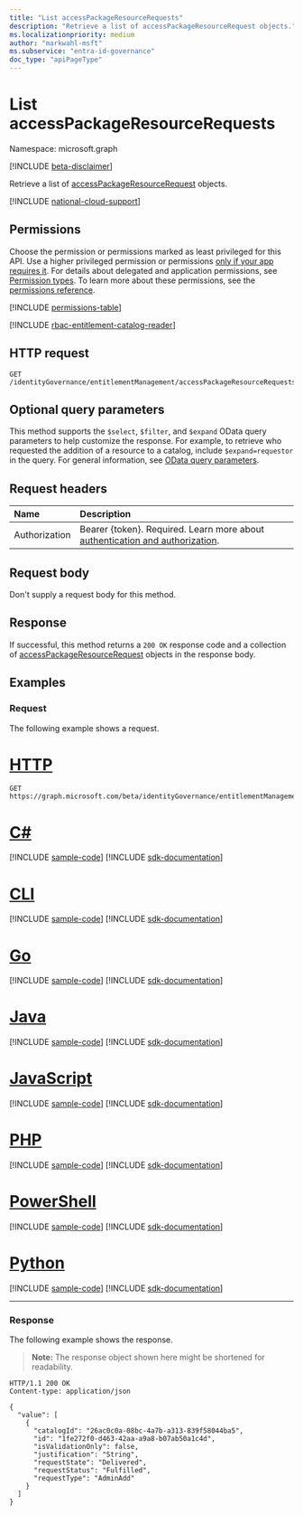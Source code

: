 ```yaml
---
title: "List accessPackageResourceRequests"
description: "Retrieve a list of accessPackageResourceRequest objects."
ms.localizationpriority: medium
author: "markwahl-msft"
ms.subservice: "entra-id-governance"
doc_type: "apiPageType"
---
```


# List accessPackageResourceRequests

Namespace: microsoft.graph

[!INCLUDE [beta-disclaimer](../../includes/beta-disclaimer.md)]

Retrieve a list of [accessPackageResourceRequest](../resources/accesspackageresourcerequest.md) objects.

[!INCLUDE [national-cloud-support](../../includes/global-us.md)]

## Permissions

Choose the permission or permissions marked as least privileged for this API. Use a higher privileged permission or permissions [only if your app requires it](/graph/permissions-overview#best-practices-for-using-microsoft-graph-permissions). For details about delegated and application permissions, see [Permission types](/graph/permissions-overview#permission-types). To learn more about these permissions, see the [permissions reference](/graph/permissions-reference).

<!-- { "blockType": "permissions", "name": "entitlementmanagement_list_accesspackageresourcerequests" } -->
[!INCLUDE [permissions-table](../includes/permissions/entitlementmanagement-list-accesspackageresourcerequests-permissions.md)]

[!INCLUDE [rbac-entitlement-catalog-reader](../includes/rbac-for-apis/rbac-entitlement-management-catalog-reader-apis-read.md)]

## HTTP request

<!-- { "blockType": "ignored" } -->

```http
GET /identityGovernance/entitlementManagement/accessPackageResourceRequests
```

## Optional query parameters

This method supports the `$select`, `$filter`, and `$expand` OData query parameters to help customize the response. For example, to retrieve who requested the addition of a resource to a catalog, include `$expand=requestor` in the query. For general information, see [OData query parameters](/graph/query-parameters).

## Request headers

| Name      |Description|
|:----------|:----------|
|Authorization|Bearer {token}. Required. Learn more about [authentication and authorization](/graph/auth/auth-concepts).|

## Request body

Don't supply a request body for this method.

## Response

If successful, this method returns a `200 OK` response code and a collection of [accessPackageResourceRequest](../resources/accesspackageresourcerequest.md) objects in the response body.

## Examples

### Request

The following example shows a request.

# [HTTP](#tab/http)
<!-- {
  "blockType": "request",
  "name": "get_accesspackageresourcerequests"
}-->

```msgraph-interactive
GET https://graph.microsoft.com/beta/identityGovernance/entitlementManagement/accessPackageResourceRequests
```

# [C#](#tab/csharp)
[!INCLUDE [sample-code](../includes/snippets/csharp/get-accesspackageresourcerequests-csharp-snippets.md)]
[!INCLUDE [sdk-documentation](../includes/snippets/snippets-sdk-documentation-link.md)]

# [CLI](#tab/cli)
[!INCLUDE [sample-code](../includes/snippets/cli/get-accesspackageresourcerequests-cli-snippets.md)]
[!INCLUDE [sdk-documentation](../includes/snippets/snippets-sdk-documentation-link.md)]

# [Go](#tab/go)
[!INCLUDE [sample-code](../includes/snippets/go/get-accesspackageresourcerequests-go-snippets.md)]
[!INCLUDE [sdk-documentation](../includes/snippets/snippets-sdk-documentation-link.md)]

# [Java](#tab/java)
[!INCLUDE [sample-code](../includes/snippets/java/get-accesspackageresourcerequests-java-snippets.md)]
[!INCLUDE [sdk-documentation](../includes/snippets/snippets-sdk-documentation-link.md)]

# [JavaScript](#tab/javascript)
[!INCLUDE [sample-code](../includes/snippets/javascript/get-accesspackageresourcerequests-javascript-snippets.md)]
[!INCLUDE [sdk-documentation](../includes/snippets/snippets-sdk-documentation-link.md)]

# [PHP](#tab/php)
[!INCLUDE [sample-code](../includes/snippets/php/get-accesspackageresourcerequests-php-snippets.md)]
[!INCLUDE [sdk-documentation](../includes/snippets/snippets-sdk-documentation-link.md)]

# [PowerShell](#tab/powershell)
[!INCLUDE [sample-code](../includes/snippets/powershell/get-accesspackageresourcerequests-powershell-snippets.md)]
[!INCLUDE [sdk-documentation](../includes/snippets/snippets-sdk-documentation-link.md)]

# [Python](#tab/python)
[!INCLUDE [sample-code](../includes/snippets/python/get-accesspackageresourcerequests-python-snippets.md)]
[!INCLUDE [sdk-documentation](../includes/snippets/snippets-sdk-documentation-link.md)]

---

### Response

The following example shows the response.

> **Note:** The response object shown here might be shortened for readability.

<!-- {
  "blockType": "response",
  "truncated": true,
  "@odata.type": "microsoft.graph.accessPackageResourceRequest",
  "isCollection": true
} -->

```http
HTTP/1.1 200 OK
Content-type: application/json

{
  "value": [
    {
      "catalogId": "26ac0c0a-08bc-4a7b-a313-839f58044ba5",
      "id": "1fe272f0-d463-42aa-a9a8-b07ab50a1c4d",
      "isValidationOnly": false,
      "justification": "String",
      "requestState": "Delivered",
      "requestStatus": "Fulfilled",
      "requestType": "AdminAdd"
    }
  ]
}
```

<!-- uuid: 16cd6b66-4b1a-43a1-adaf-3a886856ed98
2019-02-04 14:57:30 UTC -->
<!-- {
  "type": "#page.annotation",
  "description": "List accessPackageResourceRequests",
  "keywords": "",
  "section": "documentation",
  "tocPath": ""
}-->


